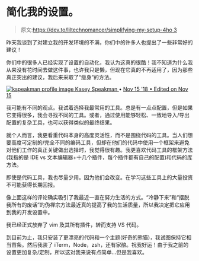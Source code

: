 # 简化我的设置。

> 原文:[https://dev.to/liltechnomancer/simplifying-my-setup-4ho 3](https://dev.to/liltechnomancer/simplifying-my-setup--4ho3)

昨天我谈到了对建立我的开发环境的不满，你们中的许多人也提出了一些非常好的建议！

你们中的很多人已经实现了设置的自动化，我认为这真的很酷！我不知道为什么我从来没有花时间去做这件事，也许我只是懒，但现在它真的不再适用了，因为那些真正突出的建议，我后来采取了“瘦身”的方法。

[![kspeakman profile image](../Images/24caf5e013122f9dbaa9b9edad55a7bc.png) ](/kspeakman) [ Kasey Speakman ](/kspeakman) • [<time datetime="2018-11-15T19:47:12Z"> Nov 15 '18 </time> • Edited on <time datetime="2018-11-15T20:00:01Z">Nov 15</time>](https://dev.to/kspeakman/comment/6p5f) 

我可能有不同的观点。我试着选择我最常用的工具。总是有一点点配置，但是如果它变得很多，我会寻找不同的工具。或者，通过使用能够轻松、一致地导入/导出配置的复杂工具，也可以获得类似的最终结果。

就个人而言，我更看重代码本身的高度灵活性，而不是围绕代码的工具。当人们想要高度可定制的/完全不同的编码工具，但却在他们的代码中使用一个框架来避免对他们工作的真正关键做出选择时，我觉得很有趣。我更喜欢代码工具的框架方法(我指的是 IDE vs 文本编辑器+十几个插件，每个插件都有自己的配置)和代码的库方法。

即使是代码工具，我也尽量少用。因为他们会改变。在学习这些工具上的大量投资不可能获得长期回报。

像上面这样的评论确实吸引了我最近一直在努力生活的方式。“冷静下来”和“摆脱我所有的废话”的伪禅宗方法最近真的提高了我的生活质量，所以我决定把它应用到我的开发设置中。

我已经正式放弃了 vim 及其所有插件，转而支持 VS 代码。

到目前为止，我只安装了更漂亮的代码和一个主题(好奇的熊猫)，我试图保持它相当苗条。然后我装了 iTerm，Node，zsh，还有家酿。祝我好运！由于我之前的设置更加复杂/定制，所以这对我来说有点简单...但是我喜欢。